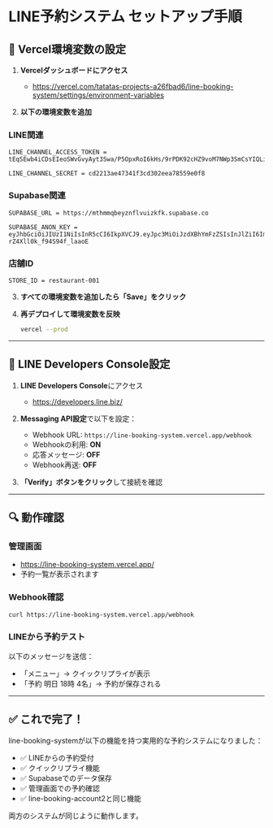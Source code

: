 # LINE予約システム セットアップ手順

## 🔧 Vercel環境変数の設定

1. **Vercelダッシュボードにアクセス**
   - https://vercel.com/tatatas-projects-a26fbad6/line-booking-system/settings/environment-variables

2. **以下の環境変数を追加**

### LINE関連
```
LINE_CHANNEL_ACCESS_TOKEN = tEqSEwb4iCDsEIeoSWvGvyAyt3Swa/P5OpxRoI6kHs/9rPDK92cHZ9voM7NWp3SmCsYIQLiUdSgfSzqP1DV3MK7muFxpWMau1B1bMKXqsAQiAdrejzzSjvoncLmJzrkxMSREnPRkJ88grVyzDztaNAdB04t89/1O/w1cDnyilFU=

LINE_CHANNEL_SECRET = cd2213ae47341f3cd302eea78559e0f8
```

### Supabase関連
```
SUPABASE_URL = https://mthmmqbeyznflvuizkfk.supabase.co

SUPABASE_ANON_KEY = eyJhbGciOiJIUzI1NiIsInR5cCI6IkpXVCJ9.eyJpc3MiOiJzdXBhYmFzZSIsInJlZiI6Im10aG1tcWJleXpuZmx2dWl6a2ZrIiwicm9sZSI6ImFub24iLCJpYXQiOjE3NTU5ODYyMDcsImV4cCI6MjA3MTU2MjIwN30.t2wjuLgdEJvLLzXl7ckB-rZ4Xll0k_f94S94f_laaoE
```

### 店舗ID
```
STORE_ID = restaurant-001
```

3. **すべての環境変数を追加したら「Save」をクリック**

4. **再デプロイして環境変数を反映**
   ```bash
   vercel --prod
   ```

---

## 📱 LINE Developers Console設定

1. **LINE Developers Console**にアクセス
   - https://developers.line.biz/

2. **Messaging API設定**で以下を設定：
   - Webhook URL: `https://line-booking-system.vercel.app/webhook`
   - Webhookの利用: **ON**
   - 応答メッセージ: **OFF**
   - Webhook再送: **OFF**

3. **「Verify」ボタンをクリック**して接続を確認

---

## 🔍 動作確認

### 管理画面
- https://line-booking-system.vercel.app/
- 予約一覧が表示されます

### Webhook確認
```bash
curl https://line-booking-system.vercel.app/webhook
```

### LINEから予約テスト
以下のメッセージを送信：
- 「メニュー」→ クイックリプライが表示
- 「予約 明日 18時 4名」→ 予約が保存される

---

## ✅ これで完了！

line-booking-systemが以下の機能を持つ実用的な予約システムになりました：

- ✅ LINEからの予約受付
- ✅ クイックリプライ機能
- ✅ Supabaseでのデータ保存
- ✅ 管理画面での予約確認
- ✅ line-booking-account2と同じ機能

両方のシステムが同じように動作します。